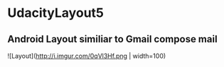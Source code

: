 # UdacityLayout5

## Android Layout similiar to Gmail compose mail

![Layout](http://i.imgur.com/0qVl3Hf.png | width=100)
